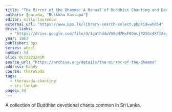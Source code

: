 ```yaml
---
title: "The Mirror of the Dhamma: A Manual of Buddhist Chanting and Devotional Texts"
authors: [narada, "Bhikkhu Kassapa"]
editor: mills-laurence
external_url: "https://www.bps.lk/library-search-select.php?id=wh054"
drive_links:
  - "https://drive.google.com/file/d/1gathddwVUSoH7HxF8OncjR2SGc4XfIAe/view?usp=drivesdk"
year: 1963
publisher: bps
series: wheel
number: 54
olid: OL12223241M
source_url: "https://archive.org/details/the-mirror-of-the-dhamma"
address: Kandy
course: theravada
tags: 
  - theravada-chanting
  - sri-lankan
pages: 34
---
```


A collection of Buddhist devotional chants common in Sri Lanka.
